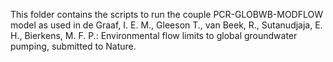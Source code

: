 This folder contains the scripts to run the couple PCR-GLOBWB-MODFLOW model as used in de Graaf, I. E. M., Gleeson T., van Beek, R., Sutanudjaja, E. H., Bierkens, M. F. P.: Environmental flow limits to global groundwater pumping, submitted to Nature. 
